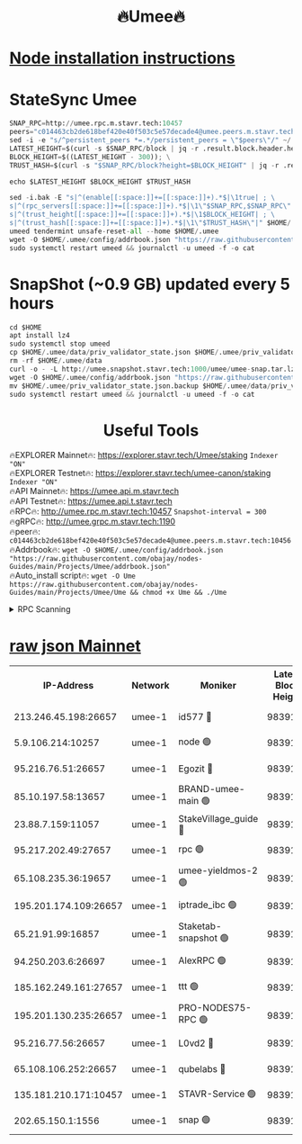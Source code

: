 <h1 align="center"> 🔥Umee🔥</h1>


[Node installation instructions](https://github.com/obajay/nodes-Guides/tree/main/Projects/Umee)
=
# StateSync Umee
```python
SNAP_RPC=http://umee.rpc.m.stavr.tech:10457
peers="c014463cb2de618bef420e40f503c5e57decade4@umee.peers.m.stavr.tech:10456"
sed -i -e "s/^persistent_peers *=.*/persistent_peers = \"$peers\"/" ~/.umee/config/config.toml
LATEST_HEIGHT=$(curl -s $SNAP_RPC/block | jq -r .result.block.header.height); \
BLOCK_HEIGHT=$((LATEST_HEIGHT - 300)); \
TRUST_HASH=$(curl -s "$SNAP_RPC/block?height=$BLOCK_HEIGHT" | jq -r .result.block_id.hash)

echo $LATEST_HEIGHT $BLOCK_HEIGHT $TRUST_HASH

sed -i.bak -E "s|^(enable[[:space:]]+=[[:space:]]+).*$|\1true| ; \
s|^(rpc_servers[[:space:]]+=[[:space:]]+).*$|\1\"$SNAP_RPC,$SNAP_RPC\"| ; \
s|^(trust_height[[:space:]]+=[[:space:]]+).*$|\1$BLOCK_HEIGHT| ; \
s|^(trust_hash[[:space:]]+=[[:space:]]+).*$|\1\"$TRUST_HASH\"|" $HOME/.umee/config/config.toml
umeed tendermint unsafe-reset-all --home $HOME/.umee
wget -O $HOME/.umee/config/addrbook.json "https://raw.githubusercontent.com/obajay/nodes-Guides/main/Projects/Umee/addrbook.json"
sudo systemctl restart umeed && journalctl -u umeed -f -o cat
```
# SnapShot (~0.9 GB) updated every 5 hours
```python
cd $HOME
apt install lz4
sudo systemctl stop umeed
cp $HOME/.umee/data/priv_validator_state.json $HOME/.umee/priv_validator_state.json.backup
rm -rf $HOME/.umee/data
curl -o - -L http://umee.snapshot.stavr.tech:1000/umee/umee-snap.tar.lz4 | lz4 -c -d - | tar -x -C $HOME/.umee --strip-components 2
wget -O $HOME/.umee/config/addrbook.json "https://raw.githubusercontent.com/obajay/nodes-Guides/main/Projects/Umee/addrbook.json"
mv $HOME/.umee/priv_validator_state.json.backup $HOME/.umee/data/priv_validator_state.json
sudo systemctl restart umeed && journalctl -u umeed -f -o cat
```
 <h1 align="center"> Useful Tools</h1>

🔥EXPLORER Mainnet🔥:      https://explorer.stavr.tech/Umee/staking             `Indexer "ON"` \
🔥EXPLORER Testnet🔥:        https://explorer.stavr.tech/umee-canon/staking      `Indexer "ON"` \
🔥API Mainnet🔥:                   https://umee.api.m.stavr.tech \
🔥API Testnet🔥:                     https://umee.api.t.stavr.tech \
🔥RPC🔥:                                   http://umee.rpc.m.stavr.tech:10457                     `Snapshot-interval = 300` \
🔥gRPC🔥:                              http://umee.grpc.m.stavr.tech:1190 \
🔥peer🔥:                     `c014463cb2de618bef420e40f503c5e57decade4@umee.peers.m.stavr.tech:10456` \
🔥Addrbook🔥:    ```wget -O $HOME/.umee/config/addrbook.json "https://raw.githubusercontent.com/obajay/nodes-Guides/main/Projects/Umee/addrbook.json"``` \
🔥Auto_install script🔥: ```wget -O Ume https://raw.githubusercontent.com/obajay/nodes-Guides/main/Projects/Umee/Ume && chmod +x Ume && ./Ume```

<details>
<summary>RPC Scanning</summary>

<h2 align="center"> We scan nodes in real time every 4 hours. And we provide the final result of RPC endpoints.
We cannot influence the operation of these nodes in any way. </h2>


```python
If Voting Power is higher than 0 --> then the Node is a validator of the network and may be subject to attack and be a potential threat to the chain.
```
```python
We marked such validators with a red symbol
```

</details>

[raw json Mainnet](https://rpc-check.umeem.stavr.tech/umeem/rpc-umeem-result.json)
=



<table><tr><th>IP-Address</th><th>Network</th><th>Moniker</th><th>Latest Block Height</th><th>Earliest Block Height</th><th>Catching Up</th><th>Tx Index</th><th>Voting Power</th><th>Scan Time</th></tr><tr><td>213.246.45.198:26657</td><td>umee-1</td><td>id577 🔴</td><td>9839136</td><td>7100001</td><td>False</td><td>on</td><td>35108337</td><td>2023-12-25T13:58:12.956113000UTC</td></tr><tr><td>5.9.106.214:10257</td><td>umee-1</td><td>node 🟢</td><td>9839146</td><td>7942001</td><td>False</td><td>on</td><td>0</td><td>2023-12-25T13:59:12.220711850UTC</td></tr><tr><td>95.216.76.51:26657</td><td>umee-1</td><td>Egozit 🔴</td><td>9839151</td><td>8262001</td><td>False</td><td>off</td><td>38038850</td><td>2023-12-25T13:59:41.305668305UTC</td></tr><tr><td>85.10.197.58:13657</td><td>umee-1</td><td>BRAND-umee-main 🟢</td><td>9839139</td><td>8427832</td><td>False</td><td>on</td><td>0</td><td>2023-12-25T13:58:30.021723652UTC</td></tr><tr><td>23.88.7.159:11057</td><td>umee-1</td><td>StakeVillage_guide 🔴</td><td>9839144</td><td>9137726</td><td>False</td><td>on</td><td>1408430</td><td>2023-12-25T13:59:02.644733405UTC</td></tr><tr><td>95.217.202.49:27657</td><td>umee-1</td><td>rpc 🟢</td><td>9839144</td><td>9440090</td><td>False</td><td>on</td><td>0</td><td>2023-12-25T13:58:57.949097697UTC</td></tr><tr><td>65.108.235.36:19657</td><td>umee-1</td><td>umee-yieldmos-2 🟢</td><td>9839128</td><td>9575548</td><td>False</td><td>on</td><td>0</td><td>2023-12-25T13:57:29.597749950UTC</td></tr><tr><td>195.201.174.109:26657</td><td>umee-1</td><td>iptrade_ibc 🟢</td><td>9839140</td><td>9686001</td><td>False</td><td>on</td><td>0</td><td>2023-12-25T13:58:36.797308303UTC</td></tr><tr><td>65.21.91.99:16857</td><td>umee-1</td><td>Staketab-snapshot 🟢</td><td>9839140</td><td>9721001</td><td>False</td><td>off</td><td>0</td><td>2023-12-25T13:58:39.148875922UTC</td></tr><tr><td>94.250.203.6:26697</td><td>umee-1</td><td>AlexRPC 🟢</td><td>9839138</td><td>9722001</td><td>False</td><td>on</td><td>0</td><td>2023-12-25T13:58:25.699939609UTC</td></tr><tr><td>185.162.249.161:27657</td><td>umee-1</td><td>ttt 🟢</td><td>9839144</td><td>9733423</td><td>False</td><td>on</td><td>0</td><td>2023-12-25T13:58:58.272968006UTC</td></tr><tr><td>195.201.130.235:26657</td><td>umee-1</td><td>PRO-NODES75-RPC 🟢</td><td>9839145</td><td>9739145</td><td>False</td><td>on</td><td>0</td><td>2023-12-25T13:59:06.998706522UTC</td></tr><tr><td>95.216.77.56:26657</td><td>umee-1</td><td>L0vd2 🔴</td><td>9839154</td><td>9739154</td><td>False</td><td>off</td><td>37177224</td><td>2023-12-25T14:00:00.753686667UTC</td></tr><tr><td>65.108.106.252:26657</td><td>umee-1</td><td>qubelabs 🔴</td><td>9839139</td><td>9761001</td><td>False</td><td>on</td><td>36519125</td><td>2023-12-25T13:58:30.362397789UTC</td></tr><tr><td>135.181.210.171:10457</td><td>umee-1</td><td>STAVR-Service 🟢</td><td>9839152</td><td>9837701</td><td>False</td><td>on</td><td>0</td><td>2023-12-25T13:59:50.123798991UTC</td></tr><tr><td>202.65.150.1:1556</td><td>umee-1</td><td>snap 🟢</td><td>9839145</td><td>9837913</td><td>False</td><td>on</td><td>0</td><td>2023-12-25T13:59:07.868223143UTC</td></tr></table>